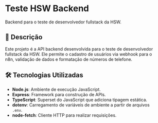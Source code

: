 # Teste HSW Backend

Backend para o teste de desenvolvedor fullstack da HSW.

## 🚀 Descrição

Este projeto é a API backend desenvolvida para o teste de desenvolvedor fullstack da HSW. Ele permite o cadastro de usuários via webhook para o n8n, validação de dados e formatação de números de telefone.

## 🛠 Tecnologias Utilizadas

- **Node.js**: Ambiente de execução JavaScript.
- **Express**: Framework para construção de APIs.
- **TypeScript**: Superset do JavaScript que adiciona tipagem estática.
- **dotenv**: Carregamento de variáveis de ambiente a partir de arquivos `.env`.
- **node-fetch**: Cliente HTTP para realizar requisições.
